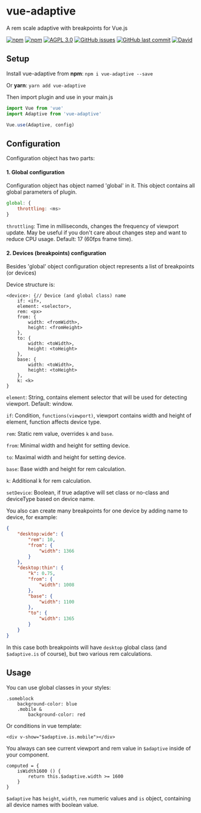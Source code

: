 # vue-adaptive

A rem scale adaptive with breakpoints for Vue.js

[![npm](https://img.shields.io/npm/v/vue-adaptive.svg?style=for-the-badge)](https://www.npmjs.com/package/vue-adaptive)
[![npm](https://img.shields.io/npm/dt/vue-adaptive.svg?style=for-the-badge)](https://www.npmjs.com/package/vue-adaptive)
[![AGPL 3.0](https://img.shields.io/npm/l/vue-adaptive.svg?style=for-the-badge)](https://www.gnu.org/licenses/agpl-3.0.en.html)
[![GitHub issues](https://img.shields.io/github/issues/zmey3301/vue-adaptive.svg?style=for-the-badge)](https://github.com/zmey3301/vue-adaptive/issues)
[![GitHub last commit](https://img.shields.io/github/last-commit/zmey3301/vue-adaptive.svg?style=for-the-badge)](https://github.com/zmey3301/vue-adaptive/commits/master)
[![David](https://img.shields.io/david/dev/zmey3301/vue-adaptive.svg?style=for-the-badge)](https://david-dm.org/zmey3301/vue-adaptive?type=dev)

## Setup

Install vue-adaptive from **npm**: `npm i vue-adaptive --save`

Or **yarn**: `yarn add vue-adaptive`

Then import plugin and use in your main.js

```javascript
import Vue from 'vue'
import Adaptive from 'vue-adaptive'

Vue.use(Adaptive, config)
```
## Configuration
Configuration object has two parts:
#### 1. Global configuration
Configuration object has object named 'global' in it. This object contains all global parameters of plugin.
```javascript
global: {
	throttling: <ms>
}
```
`throttling`: Time in milliseconds, changes the frequency of viewport update. May be useful if you don't care about changes step and want to reduce CPU usage. Default: 17 (60fps frame time).
#### 2. Devices (breakpoints) configuration
Besides 'global' object configuration object represents a list of breakpoints (or devices)

Device structure is:
```
<device>: {// Device (and global class) name
    if: <if>,
	element: <selector>,
	rem: <px>
	from: {
		width: <fromWidth>,
		height: <fromHeight>
	},
	to: {
		width: <toWidth>,
		height: <toHeight>
	},
	base: {
		width: <toWidth>,
		height: <toHeight>
	},
	k: <k>
}
```

`element`: String, contains element selector that will be used for detecting viewport. Default: window.

`if`: Condition, `functions(viewport)`, viewport contains width and height of element, function affects device type.

`rem`: Static rem value, overrides `k` and `base`.

`from`: Minimal width and height for setting device.

`to`: Maximal width and height for setting device.

`base`: Base width and height for rem calculation.

`k`: Additional k for rem calculation.

`setDevice`: Boolean, if true adaptive will set class or no-class and deviceType based on device name.

You also can create many breakpoints for one device by adding name to device, for example:
```json
{
    "desktop:wide": {
        "rem": 10,
        "from": {
            "width": 1366
        }
    },
    "desktop:thin": {
        "k": 0.75,
        "from": {
            "width": 1008
        },
        "base": {
            "width": 1100
        },
        "to": {
            "width": 1365
        }
    }
}
```
In this case both breakpoints will have `desktop` global class (and `$adaptive.is` of course), but two various rem calculations.
## Usage
You can use global classes in your styles:
```stylus
.someblock
    background-color: blue
    .mobile &
        background-color: red
```
Or conditions in vue template:
```vue
<div v-show="$adaptive.is.mobile"></div>
```
You always can see current viewport and rem value in `$adaptive` inside of your component.
```vuejs
computed = {
	isWidth1600 () {
		return this.$adaptive.width >= 1600
	}
}
```
`$adaptive` has `height`, `width`, `rem` numeric values and `is` object, containing all device names with boolean value.
